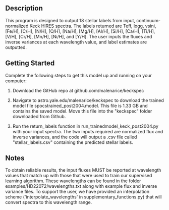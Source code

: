 ## Description

This program is designed to output 18 stellar labels from input, continuum-normalized Keck HIRES spectra. The labels returned are Teff, logg, vsini, [Fe/H], [C/H], [N/H], [O/H], [Na/H], [Mg/H], [Al/H], [Si/H], [Ca/H], [Ti/H], [V/H], [Cr/H], [Mn/H], [Ni/H], and [Y/H]. The user inputs the fluxes and inverse variances at each wavelength value, and label estimates are outputted. 


## Getting Started

Complete the following steps to get this model up and running on your computer:

1. Download the GitHub repo at github.com/malenarice/keckspec

2. Navigate to astro.yale.edu/malenarice/keckspec to download the trained model file spocstrained_post2004.model. This file is 1.33 GB and contains the saved model. Move this file into the "keckspec" folder downloaded from Github.

3. Run the return_labels function in run_trainedmodel_keck_post2004.py with your input spectra. The two inputs required are normalized flux and inverse variances, and the code will output a .csv file called "stellar_labels.csv" containing the predicted stellar labels.


## Notes

To obtain reliable results, the input fluxes MUST be reported at wavelength values that match up with those that were used to train our supervised learning algorithm. These wavelengths can be found in the folder examples/HD22072/wavelengths.txt along with example flux and inverse variance files. To support the user, we have provided an interpolation scheme ('interpolate_wavelengths' in supplementary_functions.py) that will convert spectra to this wavelength range.

